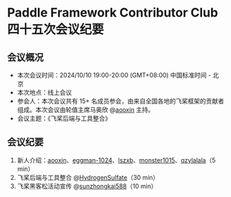 # Paddle Framework Contributor Club 四十五次会议纪要

## 会议概况

- 本次会议时间：2024/10/10 19:00-20:00 (GMT+08:00) 中国标准时间 - 北京
- 本次地点：线上会议
- 参会人：本次会议共有 15+ 名成员参会，由来自全国各地的飞桨框架的贡献者组成。本次会议由轮值主席马奥欣 @[aooxin](https://github.com/aooxin) 主持。
- 会议主题：《飞桨后端与工具整合》

## 会议纪要

1. 新人介绍：[aooxin](https://github.com/aooxin)、[eggman-1024](https://github.com/eggman-1024)、[lszxb](https://github.com/lszxb)、[monster1015](https://github.com/monster1015)、[qzylalala](https://github.com/qzylalala)（5 min）
2. 飞桨后端与工具整合 @[HydrogenSulfate](https://github.com/HydrogenSulfate)（30 min）
3. 飞桨黑客松活动宣传 @[sunzhongkai588](https://github.com/sunzhongkai588)（10 min）
